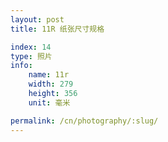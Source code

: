 ```yaml
---
layout: post
title: 11R 纸张尺寸规格

index: 14
type: 照片
info:
    name: 11r
    width: 279
    height: 356
    unit: 毫米

permalink: /cn/photography/:slug/
---
```



